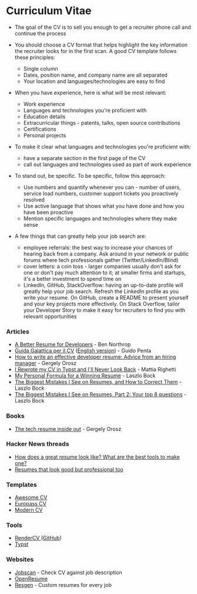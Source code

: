 # Curriculum Vitae

* The goal of the CV is to sell you enough to get a recruiter phone call and continue the process
* You should choose a CV format that helps highlight the key information the recruiter looks for in the first scan. A good CV template follows these principles:
  * Single column
  * Dates, position name, and company name are all separated
  * Your location and languages/technologies are easy to find
* When you have experience, here is what will be most relevant:
  * Work experience
  * Languages and technologies you're proficient with
  * Education details
  * Extracurricular things - patents, talks, open source contributions
  * Certifications
  * Personal projects
* To make it clear what languages and technologies you're proficient with:
  * have a separate section in the first page of the CV
  * call out languages and technologies used as part of work experience
* To stand out, be specific. To be specific, follow this approach:
  * Use numbers and quantify whenever you can - number of users, service load numbers, customer support tickets you proactively resolved
  * Use active language that shows what you have done and how you have been proactive
  * Mention specific languages and technologies where they make sense
*   A few things that can greatly help your job search are:

    * employee referrals: the best way to increase your chances of hearing back from a company. Ask around in your network or public forums where tech professionals gather (Twitter/LinkedIn/Blind)
    * cover letters: a coin toss - larger companies usually don't ask for one or don't pay much attention to it; at smaller firms and startups, it's a better investment to spend time on
    * LinkedIn, GitHub, StackOverflow: having an up-to-date profile will greatly help your job search. Refresh the LinkedIn profile as you write your resume. On GitHub, create a README to present yourself and your key projects more effectively. On Stack Overflow, tailor your Developer Story to make it easy for recruiters to find you with relevant opportunities



### Articles

* [A Better Resume for Developers](https://www.bennorthrop.com/Essays/2021/techrez-a-better-resume-for-tech.php) - Ben Northrop
* [Guida Galattica per il CV](https://guidopenta.github.io/galactic-CV-guide/) ([English version](https://guidopenta.github.io/galactic-CV-guide/docs/english.html)) - Guido Penta
* [How to write an effective developer resume: Advice from an hiring manager](https://stackoverflow.blog/2020/11/25/how-to-write-an-effective-developer-resume-advice-from-a-hiring-manager) - Gergely Orosz
* [I Rewrote my CV in Typst and I'll Never Look Back](https://mattrighetti.com/2023/10/25/i-rewrote-my-cv-in-typst) - Mattia Righetti
* [My Personal Formula for a Winning Resume](https://www.linkedin.com/pulse/20140929001534-24454816-my-personal-formula-for-a-better-resume/) - Laszlo Bock
* [The Biggest Mistakes I See on Resumes, and How to Correct Them](https://www.linkedin.com/pulse/20140917045901-24454816-the-5-biggest-mistakes-i-see-on-resumes-and-how-to-correct-them/?trk=mp-author-card) - Laszlo Bock
* [The Biggest Mistakes I See on Resumes, Part 2: Your top 8 questions](https://www.linkedin.com/pulse/biggest-mistakes-i-see-resumes-part-2-your-top-8-questions-bock/) - Laszlo Bock

### Books

* [The tech resume inside out](https://thetechresume.com/) - Gergely Orosz

### Hacker News threads

* [How does a great resume look like? What are the best tools to make one?](https://news.ycombinator.com/item?id=16659255)
* [Resumes that look good but professional too](https://news.ycombinator.com/item?id=16479922)

### Templates

* [Awesome CV](https://github.com/posquit0/Awesome-CV)
* [Europass CV](https://github.com/gmazzamuto/europasscv)
* [Modern CV](https://github.com/xdanaux/moderncv)

### Tools

* [RenderCV ](https://sinaatalay.github.io/rendercv/)([GitHub](https://github.com/sinaatalay/rendercv))
* [Typst](https://typst.app/)

### Websites

* [Jobscan](https://www.jobscan.co/) - Check CV against job description
* [OpenResume](https://www.open-resume.com/)
* [Resgen](https://resgen.app/) - Custom resumes for every job
